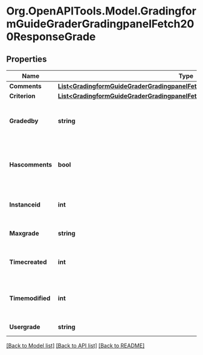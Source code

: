 # Org.OpenAPITools.Model.GradingformGuideGraderGradingpanelFetch200ResponseGrade

## Properties

Name | Type | Description | Notes
------------ | ------------- | ------------- | -------------
**Comments** | [**List&lt;GradingformGuideGraderGradingpanelFetch200ResponseGradeCommentsInner&gt;**](GradingformGuideGraderGradingpanelFetch200ResponseGradeCommentsInner.md) |  | 
**Criterion** | [**List&lt;GradingformGuideGraderGradingpanelFetch200ResponseGradeCriterionInner&gt;**](GradingformGuideGraderGradingpanelFetch200ResponseGradeCriterionInner.md) |  | 
**Gradedby** | **string** | The assumed grader of this grading instance | 
**Hascomments** | **bool** | Whether there are any frequently-used comments | [default to null]
**Instanceid** | **int** | The id of the current grading instance | [default to null]
**Maxgrade** | **string** | Max possible grade | 
**Timecreated** | **int** | The time that the grade was created | 
**Timemodified** | **int** | The time that the grade was last updated | 
**Usergrade** | **string** | Current user grade | 

[[Back to Model list]](../README.md#documentation-for-models) [[Back to API list]](../README.md#documentation-for-api-endpoints) [[Back to README]](../README.md)

